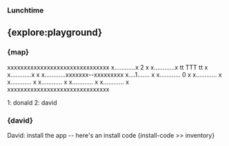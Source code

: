### Lunchtime

## {explore:playground}

### {map}

xxxxxxxxxxxxxxxxxxxxxxxxxxxxxxx
x............x   2            x
x............x  tt   TTT  tt  x
x............x                x
x............xxxxxxx--xxxxxxxxx 
x....1.......                 x
x............       0         x
x............                 x
x............                 x
x............                 x
x............                 x
x............                 x
xxxxxxxxxxxxxxxxxxxxxxxxxxxxxxx

1: donald
2: david

### {david}

David: install the app -- here's an install code {install-code >> inventory}
